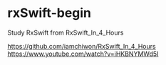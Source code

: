 # rxSwift-begin
Study RxSwift from RxSwift_In_4_Hours

https://github.com/iamchiwon/RxSwift_In_4_Hours
https://www.youtube.com/watch?v=iHKBNYMWd5I
